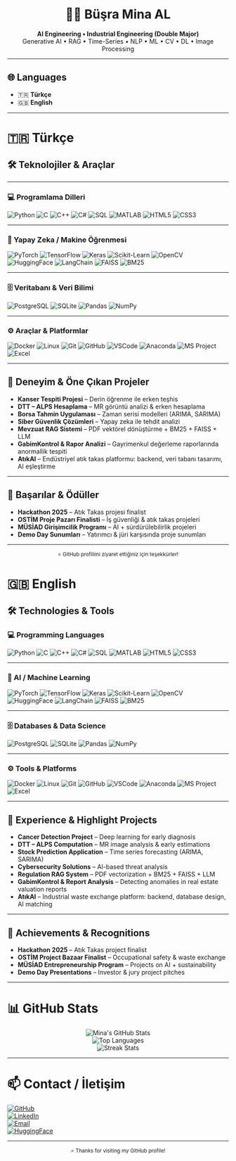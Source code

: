 <!-- Profil Banner -->
<div align="center">
  
# 👩‍💻 Büşra Mina AL  
**AI Engineering • Industrial Engineering (Double Major)**  
Generative AI • RAG • Time-Series • NLP • ML • CV • DL • Image Processing  

</div>

---

## 🌐 Languages
- 🇹🇷 **Türkçe**
- 🇬🇧 **English**

---

# 🇹🇷 Türkçe

## 🛠️ Teknolojiler & Araçlar


---


### 💻 Programlama Dilleri
![Python](https://img.shields.io/badge/Python-3776AB?style=for-the-badge&logo=python&logoColor=white)
![C](https://img.shields.io/badge/C-A8B9CC?style=for-the-badge&logo=c&logoColor=white)
![C++](https://img.shields.io/badge/C++-00599C?style=for-the-badge&logo=cplusplus&logoColor=white)
![C#](https://img.shields.io/badge/C%23-239120?style=for-the-badge&logo=csharp&logoColor=white)
![SQL](https://img.shields.io/badge/SQL-4479A1?style=for-the-badge&logo=sqlite&logoColor=white)
![MATLAB](https://img.shields.io/badge/MATLAB-0076A8?style=for-the-badge&logo=mathworks&logoColor=white)
![HTML5](https://img.shields.io/badge/HTML5-E34F26?style=for-the-badge&logo=html5&logoColor=white)
![CSS3](https://img.shields.io/badge/CSS3-1572B6?style=for-the-badge&logo=css3&logoColor=white)

---

### 🤖 Yapay Zeka / Makine Öğrenmesi
![PyTorch](https://img.shields.io/badge/PyTorch-EE4C2C?style=for-the-badge&logo=pytorch&logoColor=white)
![TensorFlow](https://img.shields.io/badge/TensorFlow-FF6F00?style=for-the-badge&logo=tensorflow&logoColor=white)
![Keras](https://img.shields.io/badge/Keras-D00000?style=for-the-badge&logo=keras&logoColor=white)
![Scikit-Learn](https://img.shields.io/badge/scikit--learn-F7931E?style=for-the-badge&logo=scikitlearn&logoColor=white)
![OpenCV](https://img.shields.io/badge/OpenCV-5C3EE8?style=for-the-badge&logo=opencv&logoColor=white)
![HuggingFace](https://img.shields.io/badge/HuggingFace-FFD21E?style=for-the-badge&logo=huggingface&logoColor=black)
![LangChain](https://img.shields.io/badge/LangChain-1C7ED6?style=for-the-badge&logo=chainlink&logoColor=white)
![FAISS](https://img.shields.io/badge/FAISS-009688?style=for-the-badge&logo=vector&logoColor=white)
![BM25](https://img.shields.io/badge/BM25-6C3483?style=for-the-badge&logo=elasticsearch&logoColor=white)

---

### 🗄️ Veritabanı & Veri Bilimi
![PostgreSQL](https://img.shields.io/badge/PostgreSQL-336791?style=for-the-badge&logo=postgresql&logoColor=white)
![SQLite](https://img.shields.io/badge/SQLite-003B57?style=for-the-badge&logo=sqlite&logoColor=white)
![Pandas](https://img.shields.io/badge/Pandas-150458?style=for-the-badge&logo=pandas&logoColor=white)
![NumPy](https://img.shields.io/badge/NumPy-013243?style=for-the-badge&logo=numpy&logoColor=white)

---

### ⚙️ Araçlar & Platformlar
![Docker](https://img.shields.io/badge/Docker-2496ED?style=for-the-badge&logo=docker&logoColor=white)
![Linux](https://img.shields.io/badge/Linux-FCC624?style=for-the-badge&logo=linux&logoColor=black)
![Git](https://img.shields.io/badge/Git-F05032?style=for-the-badge&logo=git&logoColor=white)
![GitHub](https://img.shields.io/badge/GitHub-181717?style=for-the-badge&logo=github&logoColor=white)
![VSCode](https://img.shields.io/badge/VSCode-007ACC?style=for-the-badge&logo=visualstudiocode&logoColor=white)
![Anaconda](https://img.shields.io/badge/Anaconda-44A833?style=for-the-badge&logo=anaconda&logoColor=white)
![MS Project](https://img.shields.io/badge/MS%20Project-217346?style=for-the-badge&logo=microsoftproject&logoColor=white)
![Excel](https://img.shields.io/badge/Excel-217346?style=for-the-badge&logo=microsoftexcel&logoColor=white)


---

## 🚀 Deneyim & Öne Çıkan Projeler
- **Kanser Tespiti Projesi** – Derin öğrenme ile erken teşhis  
- **DTT – ALPS Hesaplama** – MR görüntü analizi & erken hesaplama  
- **Borsa Tahmin Uygulaması** – Zaman serisi modelleri (ARIMA, SARIMA)  
- **Siber Güvenlik Çözümleri** – Yapay zeka ile tehdit analizi  
- **Mevzuat RAG Sistemi** – PDF vektörel dönüştürme + BM25 + FAISS + LLM  
- **GabimKontrol & Rapor Analizi** – Gayrimenkul değerleme raporlarında anormallik tespiti  
- **AtıkAl** – Endüstriyel atık takas platformu: backend, veri tabanı tasarımı, AI eşleştirme  

---

## 🎯 Başarılar & Ödüller
- **Hackathon 2025** – Atık Takas projesi finalist  
- **OSTİM Proje Pazarı Finalisti** – İş güvenliği & atık takas projeleri  
- **MÜSİAD Girişimcilik Programı** – AI + sürdürülebilirlik projeleri  
- **Demo Day Sunumları** – Yatırımcı & jüri karşısında proje sunumları  

---

<div align="center">
  <sub>⭐️ GitHub profilimi ziyaret ettiğiniz için teşekkürler!</sub>
</div>



# 🇬🇧 English

## 🛠️ Technologies & Tools
### 💻 Programming Languages
![Python](https://img.shields.io/badge/Python-3776AB?style=for-the-badge&logo=python&logoColor=white)
![C](https://img.shields.io/badge/C-A8B9CC?style=for-the-badge&logo=c&logoColor=white)
![C++](https://img.shields.io/badge/C++-00599C?style=for-the-badge&logo=cplusplus&logoColor=white)
![C#](https://img.shields.io/badge/C%23-239120?style=for-the-badge&logo=csharp&logoColor=white)
![SQL](https://img.shields.io/badge/SQL-4479A1?style=for-the-badge&logo=sqlite&logoColor=white)
![MATLAB](https://img.shields.io/badge/MATLAB-0076A8?style=for-the-badge&logo=mathworks&logoColor=white)
![HTML5](https://img.shields.io/badge/HTML5-E34F26?style=for-the-badge&logo=html5&logoColor=white)
![CSS3](https://img.shields.io/badge/CSS3-1572B6?style=for-the-badge&logo=css3&logoColor=white)

---

### 🤖 AI / Machine Learning
![PyTorch](https://img.shields.io/badge/PyTorch-EE4C2C?style=for-the-badge&logo=pytorch&logoColor=white)
![TensorFlow](https://img.shields.io/badge/TensorFlow-FF6F00?style=for-the-badge&logo=tensorflow&logoColor=white)
![Keras](https://img.shields.io/badge/Keras-D00000?style=for-the-badge&logo=keras&logoColor=white)
![Scikit-Learn](https://img.shields.io/badge/scikit--learn-F7931E?style=for-the-badge&logo=scikitlearn&logoColor=white)
![OpenCV](https://img.shields.io/badge/OpenCV-5C3EE8?style=for-the-badge&logo=opencv&logoColor=white)
![HuggingFace](https://img.shields.io/badge/HuggingFace-FFD21E?style=for-the-badge&logo=huggingface&logoColor=black)
![LangChain](https://img.shields.io/badge/LangChain-1C7ED6?style=for-the-badge&logo=chainlink&logoColor=white)
![FAISS](https://img.shields.io/badge/FAISS-009688?style=for-the-badge&logo=vector&logoColor=white)
![BM25](https://img.shields.io/badge/BM25-6C3483?style=for-the-badge&logo=elasticsearch&logoColor=white)

---

### 🗄️ Databases & Data Science
![PostgreSQL](https://img.shields.io/badge/PostgreSQL-336791?style=for-the-badge&logo=postgresql&logoColor=white)
![SQLite](https://img.shields.io/badge/SQLite-003B57?style=for-the-badge&logo=sqlite&logoColor=white)
![Pandas](https://img.shields.io/badge/Pandas-150458?style=for-the-badge&logo=pandas&logoColor=white)
![NumPy](https://img.shields.io/badge/NumPy-013243?style=for-the-badge&logo=numpy&logoColor=white)

---

### ⚙️ Tools & Platforms
![Docker](https://img.shields.io/badge/Docker-2496ED?style=for-the-badge&logo=docker&logoColor=white)
![Linux](https://img.shields.io/badge/Linux-FCC624?style=for-the-badge&logo=linux&logoColor=black)
![Git](https://img.shields.io/badge/Git-F05032?style=for-the-badge&logo=git&logoColor=white)
![GitHub](https://img.shields.io/badge/GitHub-181717?style=for-the-badge&logo=github&logoColor=white)
![VSCode](https://img.shields.io/badge/VSCode-007ACC?style=for-the-badge&logo=visualstudiocode&logoColor=white)
![Anaconda](https://img.shields.io/badge/Anaconda-44A833?style=for-the-badge&logo=anaconda&logoColor=white)
![MS Project](https://img.shields.io/badge/MS%20Project-217346?style=for-the-badge&logo=microsoftproject&logoColor=white)
![Excel](https://img.shields.io/badge/Excel-217346?style=for-the-badge&logo=microsoftexcel&logoColor=white)

---

## 🚀 Experience & Highlight Projects
- **Cancer Detection Project** – Deep learning for early diagnosis  
- **DTT – ALPS Computation** – MR image analysis & early estimations  
- **Stock Prediction Application** – Time series forecasting (ARIMA, SARIMA)  
- **Cybersecurity Solutions** – AI-based threat analysis  
- **Regulation RAG System** – PDF vectorization + BM25 + FAISS + LLM  
- **GabimKontrol & Report Analysis** – Detecting anomalies in real estate valuation reports  
- **AtıkAl** – Industrial waste exchange platform: backend, database design, AI matching  

---

## 🎯 Achievements & Recognitions
- **Hackathon 2025** – Atık Takas project finalist  
- **OSTİM Project Bazaar Finalist** – Occupational safety & waste exchange  
- **MÜSİAD Entrepreneurship Program** – Projects on AI + sustainability  
- **Demo Day Presentations** – Investor & jury project pitches  

---

# 📊 GitHub Stats
<div align="center">

![Mina's GitHub Stats](https://github-readme-stats.vercel.app/api?username=busraminal&show_icons=true&theme=tokyonight&hide_border=true)  
![Top Languages](https://github-readme-stats.vercel.app/api/top-langs/?username=busraminal&layout=compact&theme=tokyonight&hide_border=true)  
![Streak Stats](https://streak-stats.demolab.com?user=busraminal&theme=tokyonight&hide_border=true)

</div>

---

# 📫 Contact / İletişim  
[![GitHub](https://img.shields.io/badge/GitHub-busraminal-181717?style=for-the-badge&logo=github)](https://github.com/busraminal)  
[![LinkedIn](https://img.shields.io/badge/LinkedIn-Büşra%20Mina%20AL-0a66c2?style=for-the-badge&logo=linkedin&logoColor=white)](https://www.linkedin.com/in/bminal60135806/)  
[![Email](https://img.shields.io/badge/Email-busraminaa%40gmail.com-8a2be2?style=for-the-badge&logo=gmail&logoColor=white)](mailto:busraminaa@gmail.com)  
[![HuggingFace](https://img.shields.io/badge/HuggingFace-%F0%9F%A4%97-yellow?style=for-the-badge&logo=huggingface&logoColor=black)](https://huggingface.co/BMina)

---

<div align="center">
  <sub>⭐️ Thanks for visiting my GitHub profile!</sub>
</div>
